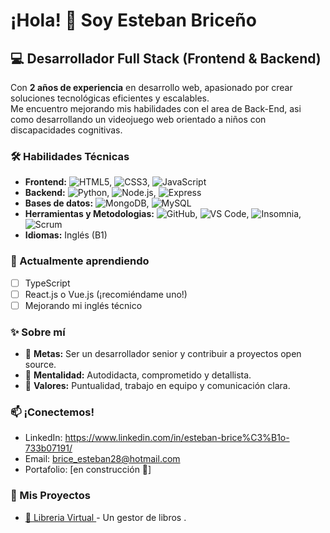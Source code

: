 # ¡Hola! 👋 Soy Esteban Briceño


## 💻 Desarrollador Full Stack (Frontend & Backend)
Con **2 años de experiencia** en desarrollo web, apasionado por crear soluciones tecnológicas eficientes y escalables.  
Me encuentro mejorando mis habilidades con el area de Back-End, asi como desarrollando un videojuego web orientado a 
niños con discapacidades cognitivas.

### 🛠️ Habilidades Técnicas  
- **Frontend:** ![HTML5](https://img.shields.io/badge/HTML5-E34F26?style=flat&logo=html5&logoColor=white), ![CSS3](https://img.shields.io/badge/CSS3-1572B6?style=flat&logo=css3&logoColor=white), ![JavaScript](https://img.shields.io/badge/JavaScript-F7DF1E?style=flat&logo=javascript&logoColor=black)  
- **Backend:** ![Python](https://img.shields.io/badge/Python-3776AB?style=flat&logo=python&logoColor=white), ![Node.js](https://img.shields.io/badge/Node.js-339933?style=flat&logo=nodedotjs&logoColor=white), ![Express](https://img.shields.io/badge/Express-000000?style=flat&logo=express&logoColor=white)  
- **Bases de datos:** ![MongoDB](https://img.shields.io/badge/MongoDB-47A248?style=flat&logo=mongodb&logoColor=white), ![MySQL](https://img.shields.io/badge/MySQL-4479A1?style=flat&logo=mysql&logoColor=white)  
- **Herramientas y Metodologias:** ![GitHub](https://img.shields.io/badge/GitHub-181717?style=for-the-badge&logo=github&logoColor=white), ![VS Code](https://img.shields.io/badge/VS_Code-007ACC?style=for-the-badge&logo=visualstudiocode&logoColor=white), ![Insomnia](https://img.shields.io/badge/Insomnia-5849BE?style=for-the-badge&logo=insomnia&logoColor=white), ![Scrum](https://img.shields.io/badge/Scrum-6DB33F?style=for-the-badge&logo=scrumalliance&logoColor=white)
- **Idiomas:** Inglés (B1)  

### 🌱 Actualmente aprendiendo  
- [ ] TypeScript  
- [ ] React.js o Vue.js (¡recomiéndame uno!)  
- [ ] Mejorando mi inglés técnico  

### ✨ Sobre mí  
- 🎯 **Metas:** Ser un desarrollador senior y contribuir a proyectos open source.  
- 🧠 **Mentalidad:** Autodidacta, comprometido y detallista.  
- 🤝 **Valores:** Puntualidad, trabajo en equipo y comunicación clara.  

### 📫 ¡Conectemos!  
- LinkedIn: https://www.linkedin.com/in/esteban-brice%C3%B1o-733b07191/  
- Email: brice_esteban28@hotmail.com  
- Portafolio: [en construcción 🚧]
  
### 📂 Mis Proyectos

- [🧠 Libreria Virtual ](https://github.com/Est3eb4n/Libretia_virtual.git) - Un gestor de libros .  
